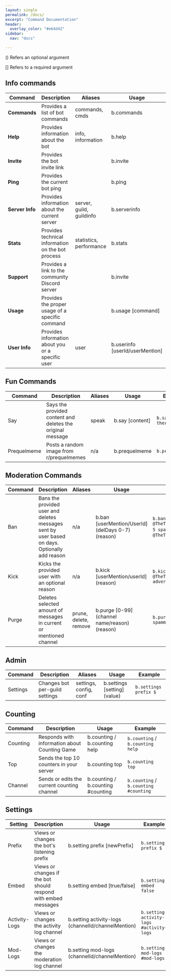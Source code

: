```yaml
---
layout: single
permalink: /docs/
excerpt: "Command Documentation"
header:
  overlay_color: "#e64d42"
sidebar:
  nav: "docs"

---
```


() Refers an optional argument

[] Refers to a required argument

## Info commands

|     Command      |                     Description                     |         Aliases          |               Usage              |              Example               |
| ---------------- | --------------------------------------------------- | ------------------------ | -------------------------------- | ---------------------------------- |
| **Commands**     | Provides a list of bot commands                     | commands, cmds           | b.commands                       |                                    |
| **Help**         | Provides information about the bot                  | info, information        | b.help                           |                                    |
| **Invite**       | Provides the bot invite link                        |                          | b.invite                         |                                    |
| **Ping**         | Provides the current bot ping                       |                          | b.ping                           |                                    |
| **Server Info**  | Provides information about the current server       | server, guild, guildinfo | b.serverinfo                     |                                    |
| **Stats**        | Provides technical information on the bot process   | statistics, performance  | b.stats                          |                                    |
| **Support**      | Provides a link to the community Discord server     |                          | b.invite                         |                                    |
| **Usage**        | Provides the proper usage of a specific command     |                          | b.usage [command]                | `b.usage ping`                     |
| **User Info**    | Provides information about you or a specific user   | user                     | b.userinfo [userId/userMention]  | `b.userinfo @TheTechnicalFox#0056` |

## Fun Commands

| Command | Description | Aliases | Usage | Example |
| ------------- | ------------- | ------------- | ------------- | ------------- | 
| Say | Says the provided content and deletes the original message | speak | b.say [content] | `b.say hello there` |
| Prequelmeme | Posts a random image from r/prequelmemes | n/a | b.prequelmeme | `b.prequelmeme` |

## Moderation Commands

| Command | Description | Aliases | Usage | Example |
| ------------- | ------------- | ------------- | ------------- | ------------- | 
| Ban | Bans the provided user and deletes messages sent by user based on days. Optionally add reason | n/a | b.ban [userMention/UserId] (delDays 0-7) (reason) | `b.ban @TheTechnicalFox#0056 5 spam` `b.ban @TheTechnicalFox#0056` |
| Kick | Kicks the provided user with an optional reason | n/a | b.kick [userMention/userId] (reason) | `b.kick @TheTechnicalFox#0056 advertising` |
| Purge | Deletes selected amount of messages in current or mentioned channel | prune, delete, remove | b.purge [0-99] (channel name/reason) (reason) | `b.purge 50 #general spamming`

## Admin

| Command | Description | Aliases | Usage | Example |
| ------------- | ------------- | ------------- | ------------- | ------------- | 
| Settings | Changes bot per-guild settings | settings, config, conf | b.settings [setting] (value) | `b.settings prefix $` |

## Counting

| Command | Description | Usage | Example |
| ------------- | ------------- | ------------- | ------------- |
| Counting | Responds with information about Counting Game | b.counting / b.counting help | `b.counting` / `b.counting help` |
| Top | Sends the top 10 counters in your server | b.counting top | `b.counting top` |
| Channel | Sends or edits the current counting channel | b.counting / b.counting #counting | `b.counting` / `b.counting #counting`

## Settings

| Setting | Description | Usage | Example |
| ------------- | ------------- | ------------- | ------------- |
| Prefix | Views or changes the bot's listening prefix | b.setting prefix [newPrefix] | `b.setting prefix $` |
| Embed | Views or changes if the bot should respond with embed messages | b.setting embed [true/false] | `b.setting embed false` |
| Activity-Logs | Views or changes the activity log channel | b.setting activity-logs (channelId/channelMention) | `b.setting activity-logs #activity-logs` |
| Mod-Logs | Views or changes the moderation log channel | b.setting mod-logs (channelId/channelMention) | `b.setting mod-logs #mod-logs` |

